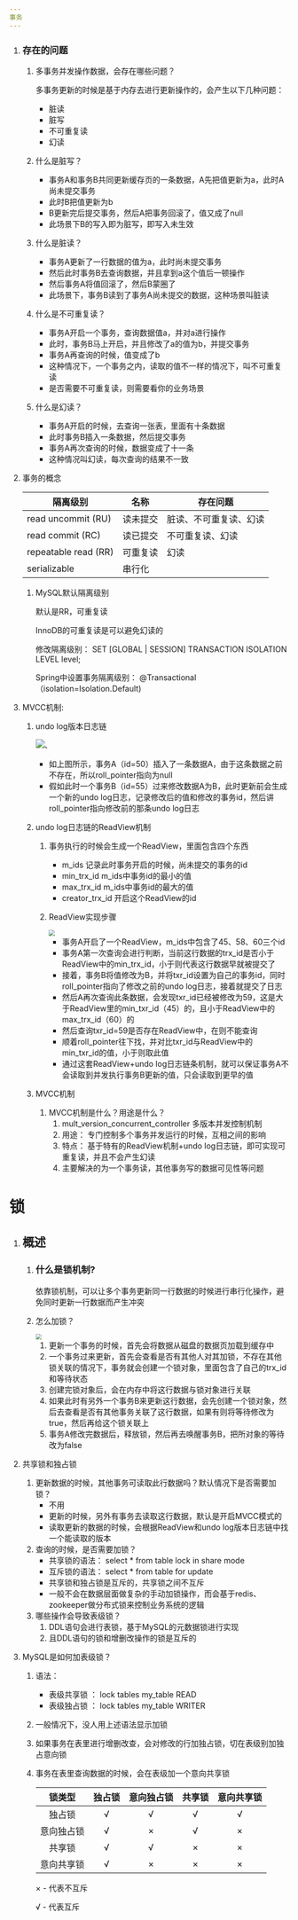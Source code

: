 ```yaml
---
事务
---
```


1. ### 存在的问题

   1. 多事务并发操作数据，会存在哪些问题？

      多事务更新的时候是基于内存去进行更新操作的，会产生以下几种问题：

      - 脏读
      - 脏写
      - 不可重复读
      - 幻读

   2. 什么是脏写？

      - 事务A和事务B共同更新缓存页的一条数据，A先把值更新为a，此时A尚未提交事务
      - 此时B把值更新为b
      - B更新完后提交事务，然后A把事务回滚了，值又成了null
      - 此场景下B的写入即为脏写，即写入未生效

   3. 什么是脏读？

      - 事务A更新了一行数据的值为a，此时尚未提交事务
      - 然后此时事务B去查询数据，并且拿到a这个值后一顿操作
      - 然后事务A将值回滚了，然后B蒙圈了
      - 此场景下，事务B读到了事务A尚未提交的数据，这种场景叫脏读

   4. 什么是不可重复读？

      - 事务A开启一个事务，查询数据值a，并对a进行操作
      - 此时，事务B马上开启，并且修改了a的值为b，并提交事务
      - 事务A再查询的时候，值变成了b
      - 这种情况下，一个事务之内，读取的值不一样的情况下，叫不可重复读
      - 是否需要不可重复读，则需要看你的业务场景

   5. 什么是幻读？

      - 事务A开启的时候，去查询一张表，里面有十条数据
      - 此时事务B插入一条数据，然后提交事务
      - 事务A再次查询的时候，数据变成了十一条
      - 这种情况叫幻读，每次查询的结果不一致

2. 事务的概念

   | 隔离级别             | 名称     | 存在问题               |
   | -------------------- | -------- | ---------------------- |
   | read uncommit (RU)   | 读未提交 | 脏读、不可重复读、幻读 |
   | read commit (RC)     | 读已提交 | 不可重复读、幻读       |
   | repeatable read (RR) | 可重复读 | 幻读                   |
   | serializable         | 串行化   |                        |

   1. MySQL默认隔离级别
      
      默认是RR，可重复读
      
      InnoDB的可重复读是可以避免幻读的
      
      修改隔离级别： SET [GLOBAL | SESSION] TRANSACTION ISOLATION LEVEL level;
      
      Spring中设置事务隔离级别： @Transactional（isolation=Isolation.Default)

3. MVCC机制:

   1. undo log版本日志链

      <img src="..\imgs\undo log日志链.png" style="zoom:100%;" />、

      - 如上图所示，事务A（id=50）插入了一条数据A，由于这条数据之前不存在，所以roll_pointer指向为null
      - 假如此时一个事务B（id=55）过来修改数据A为B，此时更新前会生成一个新的undo log日志，记录修改后的值和修改的事务id，然后讲roll_pointer指向修改前的那条undo log日志

   2. undo log日志链的ReadView机制

      1. 事务执行的时候会生成一个ReadView，里面包含四个东西

         - m_ids 记录此时事务开启的时候，尚未提交的事务的id
         - min_trx_id   m_ids中事务id的最小的值
         - max_trx_id m_ids中事务id的最大的值
         - creator_trx_id 开启这个ReadView的id

      2. ReadView实现步骤

         <img src="..\imgs\ReadView日志链应用.png" style="zoom:67%;" />

         - 事务A开启了一个ReadView，m_ids中包含了45、58、60三个id
         - 事务A第一次查询会进行判断，当前这行数据的trx_id是否小于ReadView中的min_trx_id，小于则代表这行数据早就被提交了
         - 接着，事务B将值修改为B，并将txr_id设置为自己的事务id，同时roll_pointer指向了修改之前的undo log日志，接着就提交了日志
         - 然后A再次查询此条数据，会发现txr_id已经被修改为59，这是大于ReadView里的min_txr_id（45）的，且小于ReadView中的max_trx_id（60）的
         - 然后查询txr_id=59是否存在ReadView中，在则不能查询
         - 顺着roll_pointer往下找，并对比txr_id与ReadView中的min_txr_id的值，小于则取此值
         - 通过这套ReadView+undo log日志链条机制，就可以保证事务A不会读取到并发执行事务B更新的值，只会读取到更早的值

   3. MVCC机制

      1. MVCC机制是什么？用途是什么？
         1. mult_version_concurrent_controller 多版本并发控制机制
         2. 用途： 专门控制多个事务并发运行的时候，互相之间的影响
         3. 特点： 基于特有的ReadView机制+undo log日志链，即可实现可重复读，并且不会产生幻读
         4. 主要解决的为一个事务读，其他事务写的数据可见性等问题

# 锁

1. ## 概述

   1. ### 什么是锁机制?

      依靠锁机制，可以让多个事务更新同一行数据的时候进行串行化操作，避免同时更新一行数据而产生冲突

   2. 怎么加锁？

      <img src="..\imgs\加锁步骤.png" style="zoom:67%;" />

      1. 更新一个事务的时候，首先会将数据从磁盘的数据页加载到缓存中
      2. 一个事务过来更新，首先会查看是否有其他人对其加锁，不存在其他锁关联的情况下，事务就会创建一个锁对象，里面包含了自己的trx_id和等待状态
      3. 创建完锁对象后，会在内存中将这行数据与锁对象进行关联
      4. 如果此时有另外一个事务B来更新这行数据，会先创建一个锁对象，然后去查看是否有其他事务关联了这行数据，如果有则将等待修改为true，然后再给这个锁关联上
      5. 事务A修改完数据后，释放锁，然后再去唤醒事务B，把所对象的等待改为false

2. 共享锁和独占锁

   1. 更新数据的时候，其他事务可读取此行数据吗？默认情况下是否需要加锁？
      - 不用
      - 更新的时候，另外有事务去读取这行数据，默认是开启MVCC模式的
      - 读取更新的数据的时候，会根据ReadView和undo log版本日志链中找一个能读取的版本
   2. 查询的时候，是否需要加锁？
      - 共享锁的语法： select * from table lock in share mode
      - 互斥锁的语法： select * from table for update
      - 共享锁和独占锁是互斥的，共享锁之间不互斥
      - 一般不会在数据层面做复杂的手动加锁操作，而会基于redis、zookeeper做分布式锁来控制业务系统的逻辑
   3. 哪些操作会导致表级锁？
      1. DDL语句会进行表锁，基于MySQL的元数据锁进行实现
      2. 且DDL语句的锁和增删改操作的锁是互斥的

3. MySQL是如何加表级锁？

   1. 语法：

      - 表级共享锁 ： lock tables my_table READ
      - 表级独占锁 ： lock tables my_table WRITER

   2. 一般情况下，没人用上述语法显示加锁

   3. 如果事务在表里进行增删改查，会对修改的行加独占锁，切在表级别加独占意向锁

   4. 事务在表里查询数据的时候，会在表级加一个意向共享锁

      |   锁类型   | 独占锁 | 意向独占锁 | 共享锁 | 意向共享锁 |
      | :--------: | :----: | :--------: | :----: | :--------: |
      |   独占锁   |   √    |     √      |   √    |     √      |
      | 意向独占锁 |   √    |     ×      |   √    |     ×      |
      |   共享锁   |   √    |     √      |   ×    |     ×      |
      | 意向共享锁 |   √    |     ×      |   ×    |     ×      |

      × - 代表不互斥

      √ - 代表互斥